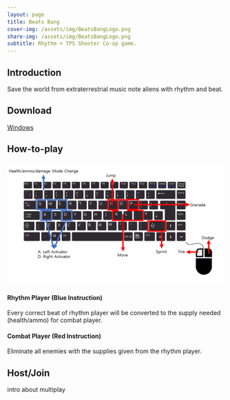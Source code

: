 ```yaml
---
layout: page
title: Beats Bang
cover-img: /assets/img/BeatsBangLogo.png
share-img: /assets/img/BeatsBangLogo.png
subtitle: Rhythm + TPS Shooter Co-op game.
---
```


## Introduction
Save the world from extraterrestrial music note aliens with rhythm and beat.

## Download
[Windows](https://drive.google.com/file/d/1aHPHHQnGQ-lkobXxp5XztXxD8QSbJTG9/view?usp=sharing)

## How-to-play
![instruction](./assets/img/instruction.PNG)

#### Rhythm Player (Blue Instruction)
Every correct beat of rhythm player will be converted to the supply needed (health/ammo) for combat player.

#### Combat Player (Red Instruction)
Eliminate all enemies with the supplies given from the rhythm player.

## Host/Join 
intro about multiplay
